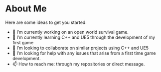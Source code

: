 # About Me

Here are some ideas to get you started:

- 🔭 I’m currently working on an open world survival game.
- 🌱 I’m currently learning C++ and UE5 through the development of my first game
- 👯 I’m looking to collaborate on similar projects using C++ and UE5
- 🤔 I’m looking for help with any issues that arise from a first time game development.
- 📫 How to reach me: through my repositories or direct message. 
